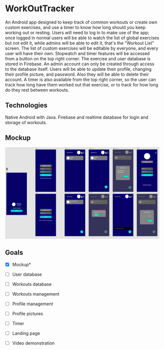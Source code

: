 # WorkOutTracker

An Android app designed to keep track of common workouts or create own custom exercises, and use a timer to know how long should you keep working out or resting.
Users will need to log in to make use of the app; once logged in normal users will be able to watch the list of global exercises but not edit it, while admins will be able to edit it, that's the "Workout List" screen. The list of custom exercises will be editable by everyone, and every user will have their own. 
Stopwatch and timer features will be accessed from a button on the top right corner.
The exercise and user database is stored in Firebase. An admin account can only be created through access to the database itself.
Users will be able to update their profile, changing their profile picture, and password. Also they will be able to delete their account.
A timer is also available from the top right corner, so the user can track how long have them worked out that exercise, or to track for how long do they rest between workouts.


## Technologies

Native Android with Java.
Firebase and realtime database for login and storage of workouts.

## Mockup

![Mockup](https://github.com/javier-l0pez/WorkOutTracker/blob/main/Screenshots/Mockup.png)

## Goals

* [X] Mockup\*
* [ ] User database
* [ ] Workouts database
* [ ] Workouts management
* [ ] Profile management
* [ ] Profile pictures
* [ ] Timer
* [ ] Landing page
* [ ] Video demonstration

